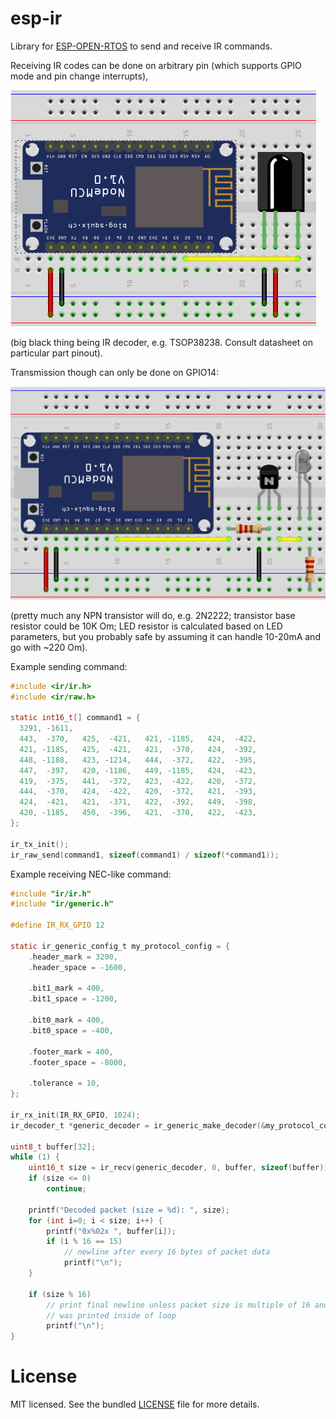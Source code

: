 esp-ir
======

Library for [ESP-OPEN-RTOS](https://github.com/SuperHouse/esp-open-rtos) to send and receive IR commands.

Receiving IR codes can be done on arbitrary pin (which supports GPIO mode and pin change interrupts),

![Receiver wiring](resources/ir-decoder-wiring.png)

(big black thing being IR decoder, e.g. TSOP38238. Consult datasheet on particular part pinout).

Transmission though can only be done on GPIO14:

![Transmitter wiring](resources/ir-led-wiring.png)

(pretty much any NPN transistor will do, e.g. 2N2222; transistor base resistor could be 10K Om; LED resistor is calculated based on LED parameters, but you probably safe by assuming it can handle 10-20mA and go with ~220 Om).


Example sending command:
```c
#include <ir/ir.h>
#include <ir/raw.h>

static int16_t[] command1 = {
  3291, -1611,
  443,  -370,   425,  -421,   421, -1185,   424,  -422,
  421, -1185,   425,  -421,   421,  -370,   424,  -392,
  448, -1188,   423, -1214,   444,  -372,   422,  -395,
  447,  -397,   420, -1186,   449, -1185,   424,  -423,
  419,  -375,   441,  -372,   423,  -422,   420,  -372,
  444,  -370,   424,  -422,   420,  -372,   421,  -393,
  424,  -421,   421,  -371,   422,  -392,   449,  -398,
  420, -1185,   450,  -396,   421,  -370,   422,  -423,
};

ir_tx_init();
ir_raw_send(command1, sizeof(command1) / sizeof(*command1));
```

Example receiving NEC-like command:
```c
#include "ir/ir.h"
#include "ir/generic.h"

#define IR_RX_GPIO 12

static ir_generic_config_t my_protocol_config = {
    .header_mark = 3200,
    .header_space = -1600,

    .bit1_mark = 400,
    .bit1_space = -1200,

    .bit0_mark = 400,
    .bit0_space = -400,

    .footer_mark = 400,
    .footer_space = -8000,

    .tolerance = 10,
};

ir_rx_init(IR_RX_GPIO, 1024);
ir_decoder_t *generic_decoder = ir_generic_make_decoder(&my_protocol_config);

uint8_t buffer[32];
while (1) {
    uint16_t size = ir_recv(generic_decoder, 0, buffer, sizeof(buffer));
    if (size <= 0)
        continue;

    printf("Decoded packet (size = %d): ", size);
    for (int i=0; i < size; i++) {
        printf("0x%02x ", buffer[i]);
        if (i % 16 == 15)
            // newline after every 16 bytes of packet data
            printf("\n");
    }

    if (size % 16)
        // print final newline unless packet size is multiple of 16 and newline
        // was printed inside of loop
        printf("\n");
}
```

License
=======

MIT licensed. See the bundled [LICENSE](https://github.com/maximkulkin/esp-ir-i2s/blob/master/LICENSE) file for more details.
